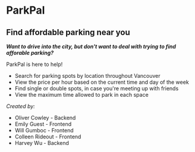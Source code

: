 # ParkPal
## Find affordable parking near you

***Want to drive into the city, but don't want to deal with trying to find afforable parking?***

ParkPal is here to help! 

- Search for parking spots by location throughout Vancouver
- View the price per hour based on the current time and day of the week
- Find single or double spots, in case you're meeting up with friends
- View the maximum time allowed to park in each space

*Created by:*
- Oliver Cowley - Backend
- Emily Guest - Frontend
- Will Gumboc - Frontend
- Colleen Rideout  - Frontend
- Harvey Wu - Backend
